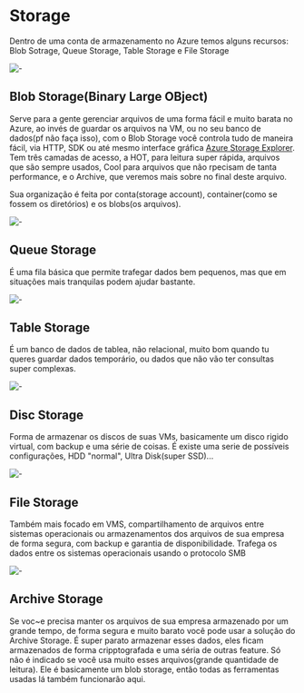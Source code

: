 # Storage

Dentro de uma conta de armazenamento no Azure temos alguns recursos: Blob Sotrage, Queue Storage, Table Storage e File Storage

![-](https://wakeupandcode.com/wp-content/uploads/2019/08/storage-icons.png)

## Blob Storage(Binary Large OBject)

Serve para a gente gerenciar arquivos de uma forma fácil e muito barata no Azure, ao invés de guardar os arquivos na VM, ou no seu banco de dados(pf não faça isso), com o Blob Storage você controla tudo de maneira fácil, via HTTP, SDK ou até mesmo interface gráfica [Azure Storage Explorer](https://azure.microsoft.com/en-us/products/storage/storage-explorer/). Tem três camadas de acesso, a HOT, para leitura super rápida, arquivos que são sempre usados, Cool para arquivos que não rpecisam de tanta performance, e o Archive, que veremos mais sobre no final deste arquivo.


Sua organização é feita por conta(storage account), container(como se fossem os diretórios) e os blobs(os arquivos).

![-](https://docs.microsoft.com/sv-se/azure/storage/blobs/media/storage-quickstart-blobs-dotnet/blob1.png)


## Queue Storage

É uma fila básica que permite trafegar dados bem pequenos, mas que em situações mais tranquilas podem ajudar bastante. 

![-](https://docs.microsoft.com/pt-br/azure/includes/media/storage-queue-concepts-include/azure-queue-service-components.png)

## Table Storage

É um banco de dados de tablea, não relacional, muito bom quando tu queres guardar dados temporário, ou dados que não vão ter consultas super complexas.

![-](https://docs.microsoft.com/pt-br/azure/includes/media/storage-table-concepts-include/table1.png)

## Disc Storage

Forma de armazenar os discos de suas VMs, basicamente um disco rigido virtual, com backup e uma série de coisas. É existe uma serie de possíveis configurações, HDD "normal", Ultra Disk(super SSD)...

![-](https://novacontext.com/images/e/ee62508759fbd1341efe1007d0cc2387.jpg)

## File Storage

Também mais focado em VMS, compartilhamento de arquivos entre sistemas operacionais ou armazenamentos dos arquivos de sua empresa de forma segura, com backup e garantia de disponibilidade.
Trafega os dados entre os sistemas operacionais usando o protocolo SMB


![-](https://sameeraman.files.wordpress.com/2017/10/filesync-overview.png)

## Archive Storage

Se voc~e precisa manter os arquivos de sua empresa armazenado por um grande tempo, de forma segura e muito barato você pode usar a solução do Archive Storage. É super parato armazenar esses dados, eles ficam armazenados de forma cripptografada e uma séria de outras feature. Só não é indicado se você usa muito esses arquivos(grande quantidade de leitura). Ele é basicamente um blob storage, então todas as ferramentas usadas lá também funcionarão aqui.